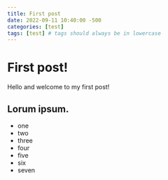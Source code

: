 ```yaml
---
title: First post
date: 2022-09-11 10:40:00 -500
categories: [test]
tags: [test] # tags should always be in lowercase
---
```


# First post!  

Hello and welcome to my first post!

## Lorum ipsum.

* one
* two
* three
* four
* five
* six
* seven

